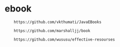 # ebook

		https://github.com/vkthumati/JavaEBooks
		
		https://github.com/marshalljj/book
		
		https://github.com/wususu/effective-resourses
